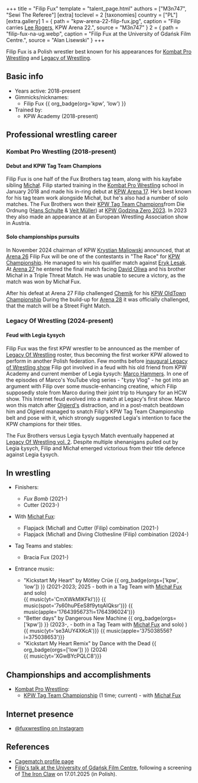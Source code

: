 +++
title = "Filip Fux"
template = "talent_page.html"
authors = ["M3n747", "Sewi The Referee"]
[extra]
toclevel = 2
[taxonomies]
country = ["PL"]
[extra.gallery]
1 = { path = "kpw-arena-22-filip-fux.jpg", caption = "Filip carries [Lee Rogers](@/w/lee-rogers.md), KPW Arena 22.", source = "M3n747" }
2 = { path = "filip-fux-na-ug.webp", caption = "Filip Fux at the University of Gdańsk Film Centre.", source = "Alan Lisewski" }
+++

Filip Fux is a Polish wrestler best known for his appearances for [Kombat Pro Wrestling](@/o/kpw.md) and [Legacy of Wrestling](@/o/low.md).

## Basic info

* Years active: 2018-present
* Gimmicks/nicknames:
  - Filip Fux {{ org_badge(org='kpw', 'low') }}
* Trained by:
  - KPW Academy (2018-present)

## Professional wrestling career

### Kombat Pro Wrestling (2018-present)

#### Debut and KPW Tag Team Champions

Filip Fux is one half of the Fux Brothers tag team, along with his kayfabe sibling [Michał](@/w/michal-fux.md). Filip started training in the [Kombat Pro Wrestling](@/o/kpw.md) school in January 2018 and made his in-ring debut at [KPW Arena 17](@/e/kpw/2021-08-21-kpw-arena-17-odrodzenie.md). He's best known for his tag team work alongside Michał, but he's also had a number of solo matches.
The Fux Brothers won their [KPW Tag Team Champions](@/c/kpw-tag-team-championship.md)from Die Ordnung ([Hans Schulte](@/w/hans-schulte.md) & [Veit Müller](@/w/veit-mueller.md)) at [KPW Godzina Zero 2023](2023-08-18-kpw-godzina-zero-2023.md). In 2023 they also made an appearance at an European Wrestling Association show in Austria. 

#### Solo championships pursuits

In November 2024 chairman of KPW [Krystian Maliowski](@/w/krystian-malinowski.md) announced, that at [Arena 26](@/e/kpw/2024-11-15-kpw-arena-26.md) Filip Fux will be one of the contestants in "The Race" for [KPW Championship](@/c/kpw-championship.md). He managed to win his qualifier match against [Eryk Lesak](@/w/eryk-lesak.md). At [Arena 27](@/e/kpw/2025-01-24-kpw-arena-27.md) he entered the final match facing [David Oliwa](@/w/david-oliwa.md) and his brother Michał in a Triple Threat Match. He was unable to secure a victory, as the match was won by Michał Fux.

After his defeat at Arena 27 Filip challenged [Chemik](@/w/chemik.md) for his [KPW OldTown Championship](@/c/kpw-old-town-championship.md) During the build-up for [Arena 28](@/e/kpw/2025-04-11-kpw-arena-28.md) it was officially challenged, that the match will be a Street Fight Match.

### Legacy Of Wrestling (2024-present)

#### Feud with Legia Łysych

Filip Fux was the first KPW wrestler to be announced as the member of [Legacy Of Wrestling](@/o/low.md) roster, thus becoming the first worker KPW allowed to perform in another Polish federation. Few months before [inaugural Legacy of Wrestling show](@/e/low/2024-12-01-low-1.md) Filip got involved in a feud with his old friend from KPW Academy and current member of Legia Łysych: [Marco Hammers](@/w/marco-hammers.md). In one of the episodes of Marco's YouTube vlog series - "Łysy Vlog" - he got into an argument with Filip over some muscle-enhancing creatine, which Filip supposedly stole from Marco during their joint trip to Hungary for an HCW show. This Internet feud evolved into a match at Legacy's first show. Marco won this match after [Olgierd's](@/w/olgierd.md) distraction, and in a post-match beatdown him and Olgierd managed to snatch Filip's KPW Tag Team Championship belt and pose with it, which strongly suggested Legia's intention to face the KPW champions for their titles.

The Fux Brothers versus Legia Łysych Match eventually happened at [Legacy Of Wrestling vol. 2](@/e/low/2025-04-06-low-2.md). Despite multiple shenanigans pulled out by Legia Łysych, Filip and Michał emerged victorious from their title defence against Legia Łysych.

## In wrestling

* Finishers:
  - _Fux Bomb_ (2021-)
  - Cutter (2023-)
    
* With [Michał Fux](@/w/michal-fux.md):
  - Flapjack (Michał) and Cutter (Filip) combination (2021-)
  - Flapjack (Michał) and Diving Clothesline (Filip) combination (2024-)
    
* Tag Teams and stables:
  - Bracia Fux (2021-)

* Entrance music:
  - "Kickstart My Heart" by Mötley Crüe
 {{ org_badge(orgs=['kpw', 'low']) }} (2021-2023; 2025 - both in a Tag Team with [Michał Fux](@/w/michal-fux.md) and solo) <br>
 {{ music(yt='CmXWkMlKFkI')}}
 {{ music(spot='7s60huPEeS8f9ytqAlQksr')}}
 {{ music(apple='1764395673?i=1764396024')}}
  - "Better days" by Dangerous New Machine
 {{ org_badge(orgs=['kpw']) }} (2023-, - both in a Tag Team with [Michał Fux](@/w/michal-fux.md) and solo) ) <br>
 {{ music(yt='se3AUY4XKcA')}}
 {{ music(apple='375038556?i=375038653')}}
  - "Kickstart My Heart Remix" by Dance with the Dead
 {{ org_badge(orgs=['low']) }} (2024) <br>
 {{ music(yt='XGwBYcPQLC8')}}

## Championships and accomplishments

* [Kombat Pro Wrestling](@/o/kpw.md):
  - [KPW Tag Team Championship](@/c/kpw-tag-team-championship.md) (1 time; current) - with [Michał Fux](@/w/michal-fux.md)

## Internet presence

* [@fuxwrestling on Instagram](https://www.instagram.com/fuxwrestling/)

## References

* [Cagematch profile page](https://www.cagematch.net/?id=2&nr=25696)
* [Filip's talk at the University of Gdańsk Film Centre](https://www.youtube.com/watch?v=FcJ_OQbmbUw), following a screening of [The Iron Claw](https://en.wikipedia.org/wiki/The_Iron_Claw_(film)) on 17.01.2025 (in Polish).
